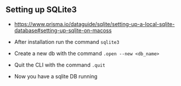 ## Setting up SQLite3

- https://www.prisma.io/dataguide/sqlite/setting-up-a-local-sqlite-database#setting-up-sqlite-on-macoss

- After installation run the command `sqlite3`
- Create a new db with the command `.open --new <db_name>`
- Quit the CLI with the command `.quit`
- Now you have a sqlite DB running
